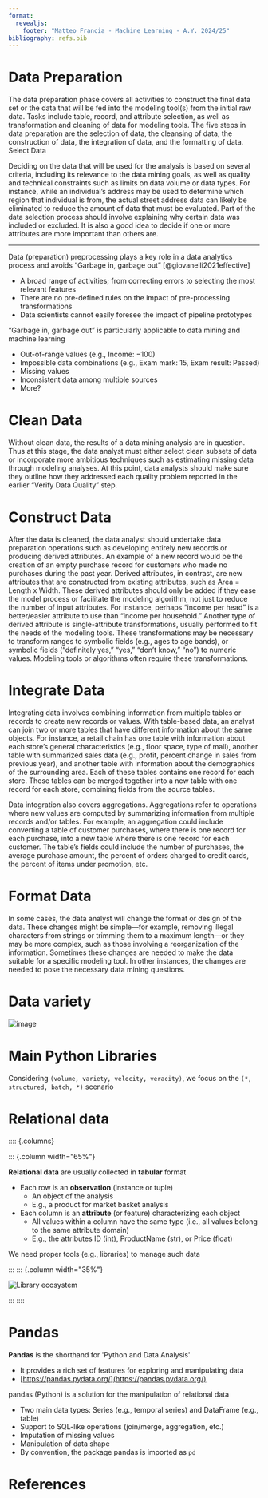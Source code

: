 ```yaml
---
format:
  revealjs: 
    footer: "Matteo Francia - Machine Learning - A.Y. 2024/25"
bibliography: refs.bib
---
```


# Data Preparation

The data preparation phase covers all activities to construct the final data set or the data that will be fed into the modeling tool(s) from the initial raw data. Tasks include table, record, and attribute selection, as well as transformation and cleaning of data for modeling tools. The five steps in data preparation are the selection of data, the cleansing of data, the construction of data, the integration of data, and the formatting of data. 
Select Data

Deciding on the data that will be used for the analysis is based on several criteria, including its relevance to the data mining goals, as well as quality and technical constraints such as limits on data volume or data types. For instance, while an individual’s address may be used to determine which region that individual is from, the actual street address data can likely be eliminated to reduce the amount of data that must be evaluated. Part of the data selection process should involve explaining why certain data was included or excluded. It is also a good idea to decide if one or more attributes are more important than others are.

---

Data (preparation) preprocessing plays a key role in a data analytics process and avoids “Garbage in, garbage out” [@giovanelli2021effective]

- A broad range of activities; from correcting errors to selecting the most relevant features
- There are no pre-defined rules on the impact of pre-processing transformations
- Data scientists cannot easily foresee the impact of pipeline prototypes

“Garbage in, garbage out” is particularly applicable to data mining and machine learning

- Out-of-range values (e.g., Income: −100)
- Impossible data combinations (e.g., Exam mark: 15, Exam result: Passed) 
- Missing values
- Inconsistent data among multiple sources
- More?

# Clean Data

Without clean data, the results of a data mining analysis are in question. Thus at this stage, the data analyst must either select clean subsets of data or incorporate more ambitious techniques such as estimating missing data through modeling analyses. At this point, data analysts should make sure they outline how they addressed each quality problem reported in the earlier “Verify Data Quality” step.

# Construct Data

After the data is cleaned, the data analyst should undertake data preparation operations such as developing entirely new records or producing derived attributes. An example of a new record would be the creation of an empty purchase record for customers who made no purchases during the past year. Derived attributes, in contrast, are new attributes that are constructed from existing attributes, such as Area = Length x Width. These derived attributes should only be added if they ease the model process or facilitate the modeling algorithm, not just to reduce the number of input attributes. For instance, perhaps “income per head” is a better/easier attribute to use than “income per household.” Another type of derived attribute is single-attribute transformations, usually performed to fit the needs of the modeling tools. These transformations may be necessary to transform ranges to symbolic fields (e.g., ages to age bands), or symbolic fields (“definitely yes,” “yes,” “don’t know,” “no”) to numeric values. Modeling tools or algorithms often require these transformations.

# Integrate Data

Integrating data involves combining information from multiple tables or records to create new records or values. With table-based data, an analyst can join two or more tables that have different information about the same objects. For instance, a retail chain has one table with information about each store’s general characteristics (e.g., floor space, type of mall), another table with summarized sales data (e.g., profit, percent change in sales from previous year), and another table with information about the demographics of the surrounding area. Each of these tables contains one record for each store. These tables can be merged together into a new table with one record for each store, combining fields from the source tables.

Data integration also covers aggregations. Aggregations refer to operations where new values are computed by summarizing information from multiple records and/or tables. For example, an aggregation could include converting a table of customer purchases, where there is one record for each purchase, into a new table where there is one record for each customer. The table’s fields could include the number of purchases, the average purchase amount, the percent of orders charged to credit cards, the percent of items under promotion, etc.

# Format Data

In some cases, the data analyst will change the format or design of the data. These changes might be simple—for example, removing illegal characters from strings or trimming them to a maximum length—or they may be more complex, such as those involving a reorganization of the information. Sometimes these changes are needed to make the data suitable for a specific modeling tool. In other instances, the changes are needed to pose the necessary data mining questions.

# Data variety

![image](https://miro.medium.com/v2/resize:fit:1100/format:webp/1*YejjU_69ffDyrC0z-X9jYQ.jpeg)

# Main Python Libraries

Considering `(volume, variety, velocity, veracity)`, we focus on the `(*, structured, batch, *)` scenario

# Relational data

:::: {.columns}

::: {.column width="65%"}


**Relational data** are usually collected in **tabular** format

- Each row is an **observation** (instance or tuple)
    - An object of the analysis
    - E.g., a product for market basket analysis
- Each column is an **attribute** (or feature) characterizing each object
    - All values within a column have the same type (i.e., all values belong to the same attribute domain)
    - E.g., the attributes ID (int), ProductName (str), or Price (float)
    
We need proper tools (e.g., libraries) to manage such data

:::
::: {.column width="35%"}

![Library ecosystem](https://github.com/w4bo/img-dump/assets/18005592/72869b67-6a16-4a5a-a8a4-8d8e10c2633d)

:::
::::

# Pandas

**Pandas** is the shorthand for 'Python and Data Analysis'

- It provides a rich set of features for exploring and manipulating data
- [https://pandas.pydata.org/](https://pandas.pydata.org/)

pandas (Python) is a solution for the manipulation of relational data

- Two main data types: Series (e.g., temporal series) and DataFrame (e.g., table)
- Support to SQL-like operations (join/merge, aggregation, etc.)
- Imputation of missing values
- Manipulation of data shape
- By convention, the package pandas is imported as `pd`

# References